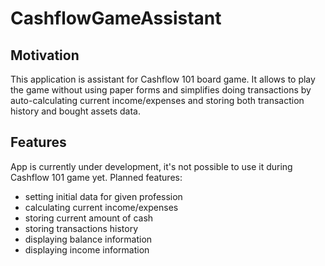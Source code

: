 # CashflowGameAssistant

## Motivation

This application is assistant for Cashflow 101 board game. It allows to play the game without using paper forms and simplifies doing transactions by auto-calculating current income/expenses and storing both transaction history and bought assets data.

## Features

App is currently under development, it's not possible to use it during Cashflow 101 game yet.
Planned features:

* setting initial data for given profession
* calculating current income/expenses
* storing current amount of cash
* storing transactions history
* displaying balance information
* displaying income information

